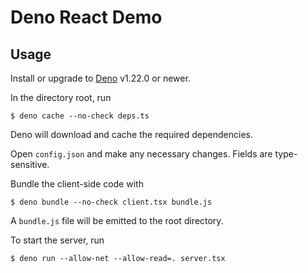 # Deno React Demo

## Usage

Install or upgrade to [Deno](https://deno.land) v1.22.0 or newer.

In the directory root, run

```
$ deno cache --no-check deps.ts
```

Deno will download and cache the required dependencies.

Open `config.json` and make any necessary changes. Fields are type-sensitive.

Bundle the client-side code with

```
$ deno bundle --no-check client.tsx bundle.js
```

A `bundle.js` file will be emitted to the root directory.

To start the server, run

```
$ deno run --allow-net --allow-read=. server.tsx
```
